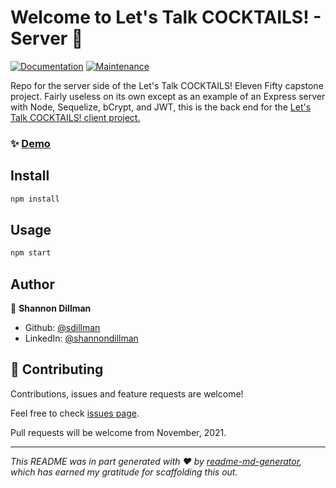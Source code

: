 # Welcome to Let's Talk COCKTAILS! - Server 👋
[![Documentation](https://img.shields.io/badge/documentation-yes-brightgreen.svg)](https://github.com/sdillman/EFA-red-cocktails-server#readme)
[![Maintenance](https://img.shields.io/badge/Maintained%3F-yes-green.svg)](https://github.com/sdillman/EFA-red-cocktails-server/graphs/commit-activity)

Repo for the server side of the Let's Talk COCKTAILS! Eleven Fifty capstone project. Fairly useless on its own except as an example of an Express server with Node, Sequelize, bCrypt, and JWT, this is the back end for the [Let's Talk COCKTAILS! client project.](https://github.com/sdillman/EFA-red-cocktails-client)

### ✨ [Demo](https://sd-efa-red-lets-talk-cocktails.herokuapp.com)

## Install

```sh
npm install
```

## Usage

```sh
npm start
```

## Author

👤 **Shannon Dillman**

* Github: [@sdillman](https://github.com/sdillman)
* LinkedIn: [@shannondillman](https://linkedin.com/in/shannondillman)

## 🤝 Contributing

Contributions, issues and feature requests are welcome!

Feel free to check [issues page](https://github.com/sdillman/EFA-red-cocktails-server/issues). 

Pull requests will be welcome from November, 2021.

***
_This README was in part generated with ❤️ by [readme-md-generator](https://github.com/kefranabg/readme-md-generator), which has earned my gratitude for scaffolding this out._